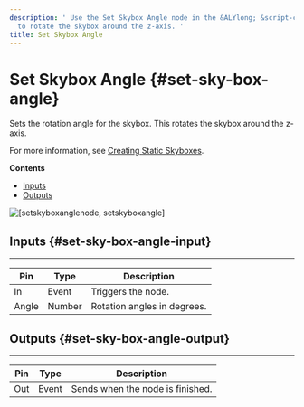 ```yaml
---
description: ' Use the Set Skybox Angle node in the &ALYlong; &script-canvas; editor
  to rotate the skybox around the z-axis. '
title: Set Skybox Angle
---
```

# Set Skybox Angle {#set-sky-box-angle}

Sets the rotation angle for the skybox\. This rotates the skybox around the z\-axis\.

For more information, see [Creating Static Skyboxes](/docs/userguide/sky/skyboxes-intro.md)\.

**Contents**
+ [Inputs](#set-sky-box-angle-input)
+ [Outputs](#set-sky-box-angle-output)

![\[setskyboxanglenode, setskyboxangle\]](/images/userguide/scripting/script-canvas/scriptcanvasnodes/environment-set-skybox-angle.png)

## Inputs {#set-sky-box-angle-input}


****

| Pin | Type | Description |
| --- | --- | --- |
| In | Event | Triggers the node\. |
| Angle | Number |  Rotation angles in degrees\.  |

## Outputs {#set-sky-box-angle-output}


****

| Pin | Type | Description |
| --- | --- | --- |
| Out | Event | Sends when the node is finished\. |
